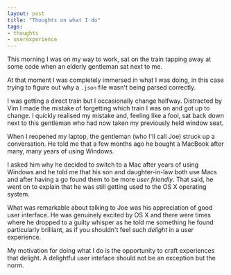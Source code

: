 ```yaml
---
layout: post
title: "Thoughts on what I do"
tags:
- thoughts
- userexperience
---
```


This morning I was on my way to work, sat on the train tapping away at some code when an elderly gentleman sat next to me.

At that moment I was completely immersed in what I was doing, in this case trying to figure out why a `.json` file wasn't being parsed correctly.

I was getting a direct train but I occasionally change halfway. Distracted by Vim I made the mistake of forgetting which train I was on and got up to change. I quickly realised my mistake and, feeling like a fool, sat back down next to this gentleman who had now taken my previously held window seat.

When I reopened my laptop, the gentleman (who I'll call Joe) struck up a conversation. He told me that a few months ago he bought a MacBook after many, many years of using Windows.

I asked him why he decided to switch to a Mac after years of using Windows and he told me that his son and daughter-in-law both use Macs and after having a go found them to be more _user friendly_. That said, he went on to explain that he was still getting used to the OS X operating system.

What was remarkable about talking to Joe was his appreciation of good user interface. He was genuinely excited by OS X and there were times where he dropped to a guilty whisper as he told me something he found particularly brilliant, as if you shouldn't feel such _delight_ in a user experience.

My motivation for doing what I do is the opportunity to craft experiences that delight. A delightful user inteface should not be an exception but the norm.
